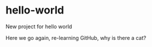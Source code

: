 # hello-world
New project for hello world

Here we go again, re-learning GitHub, why is there a cat?
